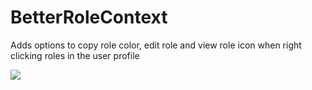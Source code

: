 # BetterRoleContext

Adds options to copy role color, edit role and view role icon when right clicking roles in the user profile

![](https://github.com/Vendicated/Roflcord/assets/45497981/354220a4-09f3-4c5f-a28e-4b19ca775190)

